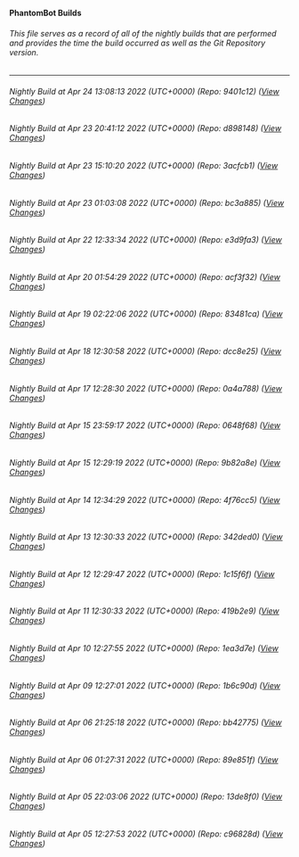 **PhantomBot Builds**

###### This file serves as a record of all of the nightly builds that are performed and provides the time the build occurred as well as the Git Repository version.
-------------------------------------------------------------------------------------------------------------
###### Nightly Build at Apr 24 13:08:13 2022 (UTC+0000) (Repo: 9401c12) ([View Changes](https://github.com/PhantomBot/PhantomBot/compare/d898148...9401c12))
###### Nightly Build at Apr 23 20:41:12 2022 (UTC+0000) (Repo: d898148) ([View Changes](https://github.com/PhantomBot/PhantomBot/compare/3acfcb1...d898148))
###### Nightly Build at Apr 23 15:10:20 2022 (UTC+0000) (Repo: 3acfcb1) ([View Changes](https://github.com/PhantomBot/PhantomBot/compare/bc3a885...3acfcb1))
###### Nightly Build at Apr 23 01:03:08 2022 (UTC+0000) (Repo: bc3a885) ([View Changes](https://github.com/PhantomBot/PhantomBot/compare/e3d9fa3...bc3a885))
###### Nightly Build at Apr 22 12:33:34 2022 (UTC+0000) (Repo: e3d9fa3) ([View Changes](https://github.com/PhantomBot/PhantomBot/compare/acf3f32...e3d9fa3))
###### Nightly Build at Apr 20 01:54:29 2022 (UTC+0000) (Repo: acf3f32) ([View Changes](https://github.com/PhantomBot/PhantomBot/compare/83481ca...acf3f32))
###### Nightly Build at Apr 19 02:22:06 2022 (UTC+0000) (Repo: 83481ca) ([View Changes](https://github.com/PhantomBot/PhantomBot/compare/dcc8e25...83481ca))
###### Nightly Build at Apr 18 12:30:58 2022 (UTC+0000) (Repo: dcc8e25) ([View Changes](https://github.com/PhantomBot/PhantomBot/compare/0a4a788...dcc8e25))
###### Nightly Build at Apr 17 12:28:30 2022 (UTC+0000) (Repo: 0a4a788) ([View Changes](https://github.com/PhantomBot/PhantomBot/compare/0648f68...0a4a788))
###### Nightly Build at Apr 15 23:59:17 2022 (UTC+0000) (Repo: 0648f68) ([View Changes](https://github.com/PhantomBot/PhantomBot/compare/9b82a8e...0648f68))
###### Nightly Build at Apr 15 12:29:19 2022 (UTC+0000) (Repo: 9b82a8e) ([View Changes](https://github.com/PhantomBot/PhantomBot/compare/4f76cc5...9b82a8e))
###### Nightly Build at Apr 14 12:34:29 2022 (UTC+0000) (Repo: 4f76cc5) ([View Changes](https://github.com/PhantomBot/PhantomBot/compare/342ded0...4f76cc5))
###### Nightly Build at Apr 13 12:30:33 2022 (UTC+0000) (Repo: 342ded0) ([View Changes](https://github.com/PhantomBot/PhantomBot/compare/1c15f6f...342ded0))
###### Nightly Build at Apr 12 12:29:47 2022 (UTC+0000) (Repo: 1c15f6f) ([View Changes](https://github.com/PhantomBot/PhantomBot/compare/419b2e9...1c15f6f))
###### Nightly Build at Apr 11 12:30:33 2022 (UTC+0000) (Repo: 419b2e9) ([View Changes](https://github.com/PhantomBot/PhantomBot/compare/1ea3d7e...419b2e9))
###### Nightly Build at Apr 10 12:27:55 2022 (UTC+0000) (Repo: 1ea3d7e) ([View Changes](https://github.com/PhantomBot/PhantomBot/compare/1b6c90d...1ea3d7e))
###### Nightly Build at Apr 09 12:27:01 2022 (UTC+0000) (Repo: 1b6c90d) ([View Changes](https://github.com/PhantomBot/PhantomBot/compare/bb42775...1b6c90d))
###### Nightly Build at Apr 06 21:25:18 2022 (UTC+0000) (Repo: bb42775) ([View Changes](https://github.com/PhantomBot/PhantomBot/compare/89e851f...bb42775))
###### Nightly Build at Apr 06 01:27:31 2022 (UTC+0000) (Repo: 89e851f) ([View Changes](https://github.com/PhantomBot/PhantomBot/compare/13de8f0...89e851f))
###### Nightly Build at Apr 05 22:03:06 2022 (UTC+0000) (Repo: 13de8f0) ([View Changes](https://github.com/PhantomBot/PhantomBot/compare/c96828d...13de8f0))
###### Nightly Build at Apr 05 12:27:53 2022 (UTC+0000) (Repo: c96828d) ([View Changes](https://github.com/PhantomBot/PhantomBot/compare/6bcd4e8...c96828d))
